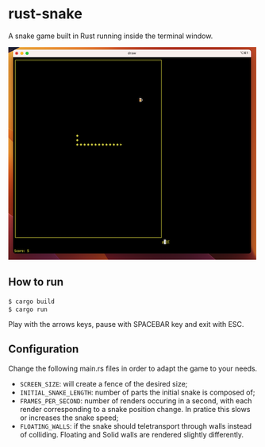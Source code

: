 # rust-snake
A snake game built in Rust running inside the terminal window.

![alt text](https://github.com/miguelpais/rust-snake/blob/main/screen.png)

## How to run

```terminal
$ cargo build
$ cargo run
```

Play with the arrows keys, pause with SPACEBAR key and exit with ESC.

## Configuration

Change the following main.rs files in order to adapt the game to your needs.

- `SCREEN_SIZE`: will create a fence of the desired size;
- `INITIAL_SNAKE_LENGTH`: number of parts the initial snake is composed of;
- `FRAMES_PER_SECOND`: number of renders occuring in a second, with each render corresponding to a snake position change. In pratice this slows or increases the snake speed;
- `FLOATING_WALLS`: if the snake should teletransport through walls instead of colliding. Floating and Solid walls are rendered slightly differently.
